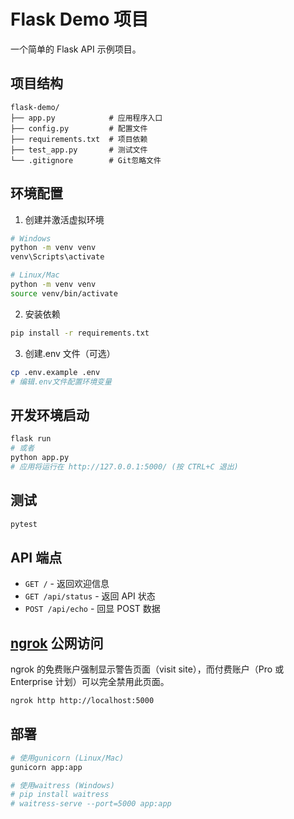 # Flask Demo 项目

一个简单的 Flask API 示例项目。

## 项目结构

```
flask-demo/
├── app.py            # 应用程序入口
├── config.py         # 配置文件
├── requirements.txt  # 项目依赖
├── test_app.py       # 测试文件
└── .gitignore        # Git忽略文件
```

## 环境配置

1. 创建并激活虚拟环境

```bash
# Windows
python -m venv venv
venv\Scripts\activate

# Linux/Mac
python -m venv venv
source venv/bin/activate
```

2. 安装依赖

```bash
pip install -r requirements.txt
```

3. 创建.env 文件（可选）

```bash
cp .env.example .env
# 编辑.env文件配置环境变量
```

## 开发环境启动

```bash
flask run
# 或者
python app.py
# 应用将运行在 http://127.0.0.1:5000/ (按 CTRL+C 退出)
```

## 测试

```bash
pytest
```

## API 端点

- `GET /` - 返回欢迎信息
- `GET /api/status` - 返回 API 状态
- `POST /api/echo` - 回显 POST 数据

## [ngrok](https://dashboard.ngrok.com/get-started/setup/windows) 公网访问

ngrok 的免费账户强制显示警告页面（visit site），而付费账户（Pro 或 Enterprise 计划）可以完全禁用此页面。

```bash
ngrok http http://localhost:5000
```

## 部署

```bash
# 使用gunicorn (Linux/Mac)
gunicorn app:app

# 使用waitress (Windows)
# pip install waitress
# waitress-serve --port=5000 app:app
```
